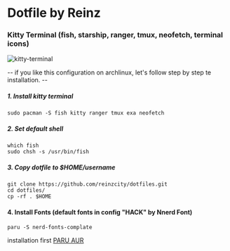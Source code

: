 # Dotfile by Reinz

### Kitty Terminal (fish, starship, ranger, tmux, neofetch, terminal icons)

![kitty-terminal](https://user-images.githubusercontent.com/110806427/207857512-0c2c01c5-3501-4196-9bbb-8881018e403e.png)

-- if you like this configuration on archlinux, let's follow step by step te installation. --

##### 1. Install kitty terminal

```git
sudo pacman -S fish kitty ranger tmux exa neofetch
```

##### 2. Set default shell

```git
which fish
sudo chsh -s /usr/bin/fish
```

##### 3. Copy dotfile to $HOME/username

```git
git clone https://github.com/reinzcity/dotfiles.git
cd dotfiles/
cp -rf . $HOME
```

#### 4. Install Fonts (default fonts in config "HACK" by Nnerd Font)

```git
paru -S nerd-fonts-complate
```

installation first [PARU AUR](http://github.com/Morganamilo/paru)
